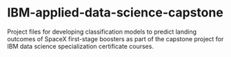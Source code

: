 # IBM-applied-data-science-capstone
Project files for developing classification models to predict landing outcomes of SpaceX first-stage boosters as part of the capstone project for IBM data science specialization certificate courses.
